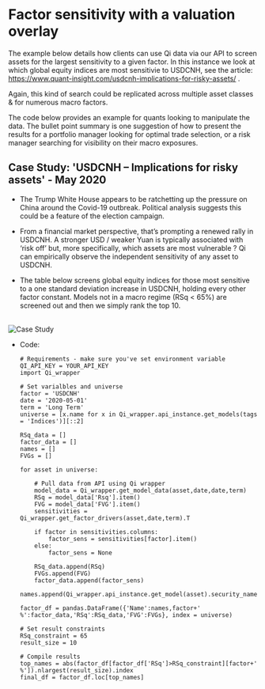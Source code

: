 # Factor sensitivity with a valuation overlay

The example below details how clients can use Qi data via our API to screen assets for the largest sensitivity to a given factor. In this instance we look at which global equity indices are most sensitivie to USDCNH, see the article: https://www.quant-insight.com/usdcnh-implications-for-risky-assets/ .


Again, this kind of search could be replicated across multiple asset classes & for numerous macro factors.


The code below provides an example for quants looking to manipulate the data. The bullet point summary is one suggestion of how to present the results for a portfolio manager looking for optimal trade selection, or a risk manager searching for visibility on their macro exposures.

## Case Study: 'USDCNH – Implications for risky assets' - May 2020

* The Trump White House appears to be ratchetting up the pressure on China around the Covid-19 outbreak. Political analysis suggests this could be a feature of the election campaign.

* From a financial market perspective, that’s prompting a renewed rally in USDCNH. A stronger USD / weaker Yuan is typically associated with ‘risk off’ but, more specifically, which assets are most vulnerable ? Qi can empirically observe the independent sensitivity of any asset to USDCNH. 

* The table below screens global equity indices for those most sensitive to a one standard deviation increase in USDCNH, holding every other factor constant. Models not in a macro regime (RSq < 65%) are screened out and then we simply rank the top 10.

<br>
<img src="https://github.com/Quant-Insight/API_Starter_Kit/blob/master/img/Indices - USDCNH (May 2020).PNG" alt="Case Study"/>
</br>

* Code:

      # Requirements - make sure you've set environment variable QI_API_KEY = YOUR_API_KEY
      import Qi_wrapper

      # Set varialbles and universe 
      factor = 'USDCNH'
      date = '2020-05-01'
      term = 'Long Term'
      universe = [x.name for x in Qi_wrapper.api_instance.get_models(tags = 'Indices')][::2]

      RSq_data = []
      factor_data = []
      names = []
      FVGs = []

      for asset in universe:

          # Pull data from API using Qi wrapper
          model_data = Qi_wrapper.get_model_data(asset,date,date,term)
          RSq = model_data['Rsq'].item()
          FVG = model_data['FVG'].item()
          sensitivities = Qi_wrapper.get_factor_drivers(asset,date,term).T

          if factor in sensitivities.columns:
              factor_sens = sensitivities[factor].item()
          else:
              factor_sens = None

          RSq_data.append(RSq)
          FVGs.append(FVG)
          factor_data.append(factor_sens)
          names.append(Qi_wrapper.api_instance.get_model(asset).security_name)

      factor_df = pandas.DataFrame({'Name':names,factor+' %':factor_data,'RSq':RSq_data,'FVG':FVGs}, index = universe)

      # Set result constraints
      RSq_constraint = 65
      result_size = 10

      # Compile results
      top_names = abs(factor_df[factor_df['RSq']>RSq_constraint][factor+' %']).nlargest(result_size).index
      final_df = factor_df.loc[top_names]
      
      
